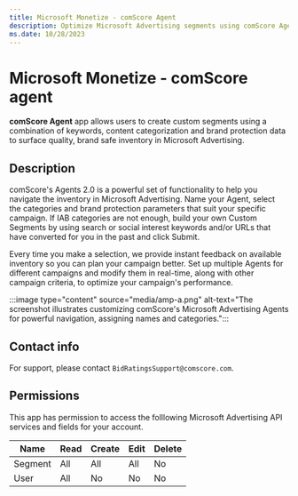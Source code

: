 ```yaml
---
title: Microsoft Monetize - comScore Agent
description: Optimize Microsoft Advertising segments using comScore Agent app. Employ keywords, content categorization, and brand protection for premium, brand-safe inventory.
ms.date: 10/28/2023
---
```


# Microsoft Monetize - comScore agent

**comScore Agent** app allows users to create custom segments using a combination of keywords, content categorization and brand protection data to surface quality, brand safe inventory in Microsoft Advertising.

## Description

comScore's Agents 2.0 is a powerful set of functionality to help you navigate the inventory in Microsoft Advertising. Name your Agent, select the categories and brand protection parameters that suit your specific campaign. If IAB categories are not enough, build your own Custom Segments by using search or social interest keywords and/or URLs that have converted for you in the past and click Submit.

Every time you make a selection, we provide instant feedback on available inventory so you can plan your campaign better. Set up multiple Agents for different campaigns and modify them in real-time, along with other campaign criteria, to optimize your campaign's performance.

:::image type="content" source="media/amp-a.png" alt-text="The screenshot illustrates customizing comScore's Microsoft Advertising Agents for powerful navigation, assigning names and categories.":::

## Contact info

For support, please contact `BidRatingsSupport@comscore.com`.

## Permissions

This app has permission to access the folllowing Microsoft Advertising API services and fields for your account.

| Name | Read | Create | Edit | Delete |
|---|---|---|---|---|
| Segment | All | All | All | No |
| User | All | No | No | No |

